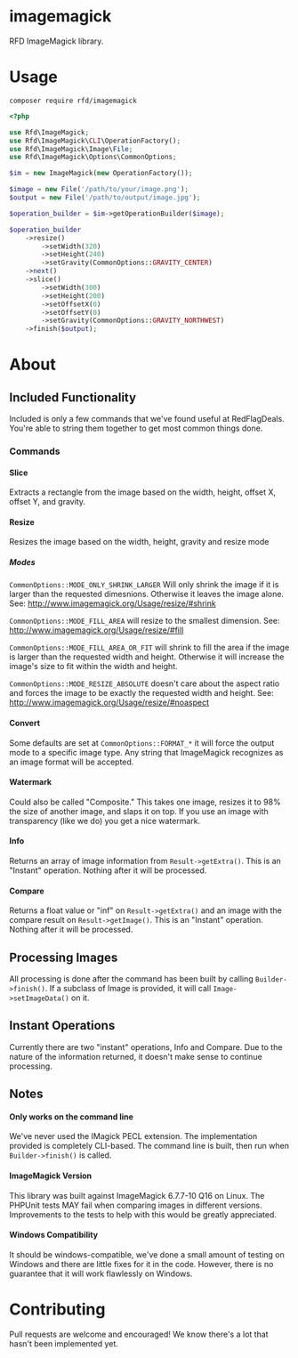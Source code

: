 imagemagick
===========

RFD ImageMagick library.

# Usage

`composer require rfd/imagemagick`

```php
<?php

use Rfd\ImageMagick;
use Rfd\ImageMagick\CLI\OperationFactory();
use Rfd\ImageMagick\Image\File;
use Rfd\ImageMagick\Options\CommonOptions;

$im = new ImageMagick(new OperationFactory());

$image = new File('/path/to/your/image.png');
$output = new File('/path/to/output/image.jpg');

$operation_builder = $im->getOperationBuilder($image);

$operation_builder
    ->resize()
        ->setWidth(320)
        ->setHeight(240)
        ->setGravity(CommonOptions::GRAVITY_CENTER)
    ->next()
    ->slice()
        ->setWidth(300)
        ->setHeight(200)
        ->setOffsetX(0)
        ->setOffsetY(0)
        ->setGravity(CommonOptions::GRAVITY_NORTHWEST)
    ->finish($output);

```

# About
## Included Functionality
Included is only a few commands that we've found useful at RedFlagDeals.  You're able to string them together to get most common things done.

### Commands
#### Slice
Extracts a rectangle from the image based on the width, height, offset X, offset Y, and gravity.
#### Resize
Resizes the image based on the width, height, gravity and resize mode
##### Modes
`CommonOptions::MODE_ONLY_SHRINK_LARGER` Will only shrink the image if it is larger than the requested dimesnions.  Otherwise it leaves the image alone.  See: http://www.imagemagick.org/Usage/resize/#shrink

`CommonOptions::MODE_FILL_AREA` will resize to the smallest dimension.  See: http://www.imagemagick.org/Usage/resize/#fill

`CommonOptions::MODE_FILL_AREA_OR_FIT` will shrink to fill the area if the image is larger than the requested width and height.  Otherwise it will increase the image's size to fit within the width and height.

`CommonOptions::MODE_RESIZE_ABSOLUTE` doesn't care about the aspect ratio and forces the image to be exactly the requested width and height.  See: http://www.imagemagick.org/Usage/resize/#noaspect

#### Convert
Some defaults are set at `CommonOptions::FORMAT_*` it will force the output mode to a specific image type.  Any string that ImageMagick recognizes as an image format will be accepted.

#### Watermark
Could also be called "Composite."  This takes one image, resizes it to 98% the size of another image, and slaps it on top.  If you use an image with transparency (like we do) you get a nice watermark.

#### Info
Returns an array of image information from `Result->getExtra()`.  This is an "Instant" operation.  Nothing after it will be processed.

#### Compare
Returns a float value or "inf" on `Result->getExtra()` and an image with the compare result on `Result->getImage()`.  This is an "Instant" operation.  Nothing after it will be processed.

## Processing Images
All processing is done after the command has been built by calling `Builder->finish()`.  If a subclass of Image is provided, it will call `Image->setImageData()` on it.
## Instant Operations
Currently there are two "instant" operations, Info and Compare.  Due to the nature of the information returned, it doesn't make sense to continue processing.

## Notes
#### Only works on the command line
We've never used the IMagick PECL extension.  The implementation provided is completely CLI-based.  The command line is built, then run when `Builder->finish()` is called.

#### ImageMagick Version
This library was built against ImageMagick 6.7.7-10 Q16 on Linux.  The PHPUnit tests MAY fail when comparing images in different versions.  Improvements to the tests to help with this would be greatly appreciated.

#### Windows Compatibility
It should be windows-compatible, we've done a small amount of testing on Windows and there are little fixes for it in the code.  However, there is no guarantee that it will work flawlessly on Windows.

# Contributing
Pull requests are welcome and encouraged!  We know there's a lot that hasn't been implemented yet.